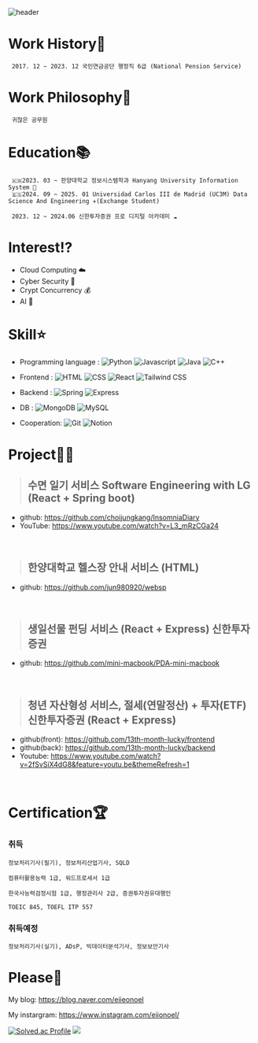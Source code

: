 ![header](https://capsule-render.vercel.app/api?text=eiionoel&animation=fadeIn)
# Work History💼
     2017. 12 ~ 2023. 12 국민연금공단 행정직 6급 (National Pension Service)  
     
# Work Philosophy🧐 
     귀찮은 공무원

# Education📚
     🇰🇷2023. 03 ~ 한양대학교 정보시스템학과 Hanyang University Information System 🦁   
     🇪🇸2024. 09 ~ 2025. 01 Universidad Carlos III de Madrid (UC3M) Data Science And Engineering ✈️(Exchange Student)
     
     2023. 12 ~ 2024.06 신한투자증권 프로 디지털 아카데미 ☁️

# Interest⁉️
- Cloud Computing ☁️  
- Cyber Security 🔐
- Crypt Concurrency 💰
- AI 🤖
  
# Skill⭐️
- Programming language : 
![Python](https://img.shields.io/badge/-Python-3776AB?style=flat&logo=Python&logoColor=white)
![Javascript](https://img.shields.io/badge/-Javascript-F7DF1E?style=flat&logo=Javascript&logoColor=white)
![Java](https://img.shields.io/badge/-Java-007396?style=flat&logo=Java&logoColor=white)
![C++](https://img.shields.io/badge/-C++-00599C?style=flat&logo=Java&logoColor=white)
- Frontend : ![HTML](https://img.shields.io/badge/-HTML5-E34F26?style=flat&logo=HTML5&logoColor=white) ![CSS](https://img.shields.io/badge/-CSS-1572B6?style=flat&logo=CSS3&logoColor=white) ![React](https://img.shields.io/badge/-React-61DAFB?style=flat&logo=React&logoColor=white) ![Tailwind CSS](https://img.shields.io/badge/-TailwindCSS-06B6D4?style=flat&logo=TailwindCSS&logoColor=white)  


- Backend : ![Spring](https://img.shields.io/badge/-Spring-6DB33F?style=flat&logo=Spring&logoColor=white) ![Express](https://img.shields.io/badge/-Express-000000?style=flat&logo=Express&logoColor=white)
- DB : ![MongoDB](https://img.shields.io/badge/-MongoDB-47A248?style=flat&logo=MongoDB&logoColor=white) ![MySQL](https://img.shields.io/badge/-MySQL-4479A1?logo=mysql&logoColor=white)
- Cooperation: ![Git](https://img.shields.io/badge/-Git-F05032?style=flat&logo=git&logoColor=white) ![Notion](https://img.shields.io/badge/-Notion-000000?style=flat&logo=Notion&logoColor=white)

  
# Project👨‍💻
> ## 수면 일기 서비스 Software Engineering with LG (React + Spring boot)  
- github: https://github.com/choijungkang/InsomniaDiary  
- YouTube: https://www.youtube.com/watch?v=L3_mRzCGa24    

<br/>

> ## 한양대학교 헬스장 안내 서비스 (HTML)
- github: https://github.com/jun980920/websp
 
<br/>

> ## 생일선물 펀딩 서비스 (React + Express) 신한투자증권
- github: https://github.com/mini-macbook/PDA-mini-macbook
  
<br/>

> ## 청년 자산형성 서비스, 절세(연말정산) + 투자(ETF) 신한투자증권 (React + Express)
- github(front): https://github.com/13th-month-lucky/frontend
- github(back): https://github.com/13th-month-lucky/backend
- Youtube: https://www.youtube.com/watch?v=2fSvSiX4dG8&feature=youtu.be&themeRefresh=1
  
<br/>

# Certification🏆


### 취득
```
정보처리기사(필기), 정보처리산업기사, SQLD

컴퓨터활용능력 1급, 워드프로세서 1급

한국사능력검정시험 1급, 행정관리사 2급, 증권투자권유대행인

TOEIC 845, TOEFL ITP 557
```

### 취득예정
```
정보처리기사(실기), ADsP, 빅데이터분석기사, 정보보안기사
```

# Please🙏

My blog: https://blog.naver.com/eiieonoel

My instargram: https://www.instagram.com/eiionoel/




        




[![Solved.ac Profile](http://mazassumnida.wtf/api/v2/generate_badge?boj=junusong12)](https://solved.ac/junusng12/)
<img src="https://github-readme-stats.vercel.app/api/top-langs/?username=NOEL-code&layout=compact"><br><br>



